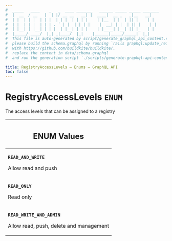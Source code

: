 ```yaml
---
#  _____   ____    _   _  ____ _______   ______ _____ _____ _______
#  |  __  / __   |  | |/ __ __   __| |  ____|  __ _   _|__   __|
#  | |  | | |  | | |  | | |  | | | |    | |__  | |  | || |    | |
#  | |  | | |  | | | . ` | |  | | | |    |  __| | |  | || |    | |
#  | |__| | |__| | | |  | |__| | | |    | |____| |__| || |_   | |
#  |_____/ ____/  |_| _|____/  |_|    |______|_____/_____|  |_|
#  This file is auto-generated by script/generate_graphql_api_content.sh,
#  please build the schema.graphql by running `rails graphql:update_reference_schema`
#  with https://github.com/buildkite/buildkite/,
#  replace the content in data/schema.graphql
#  and run the generation script `./scripts/generate-graphql-api-content.sh`.

title: RegistryAccessLevels – Enums – GraphQL API
toc: false
---
```

<!-- vale off -->
<h1 class="has-pills">
  RegistryAccessLevels
  <span data-algolia-exclude><span class="pill pill--enum pill--normal-case pill--large"><code>ENUM</code></span></span>
</h1>
<!-- vale on -->


The access levels that can be assigned to a registry









<table class="responsive-table responsive-table--single-column-rows">
  <thead>
    <th>
      <h2 data-algolia-exclude>ENUM Values</h2>
    </th>
  </thead>
  <tbody>
    <tr><td><p><strong><code>READ_AND_WRITE</code></strong></p><p>Allow read and push</p></td></tr><tr><td><p><strong><code>READ_ONLY</code></strong></p><p>Read only</p></td></tr><tr><td><p><strong><code>READ_WRITE_AND_ADMIN</code></strong></p><p>Allow read, push, delete and management</p></td></tr>
  </tbody>
</table>
